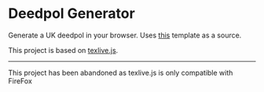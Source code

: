 Deedpol Generator
==========

Generate a UK deedpol in your browser. Uses [this](https://github.com/mavi0/deedpol-template) template as a source.


This project is based on [texlive.js](https://github.com/manuels/texlive.js).

--------------

This project has been abandoned as texlive.js is only compatible with FireFox